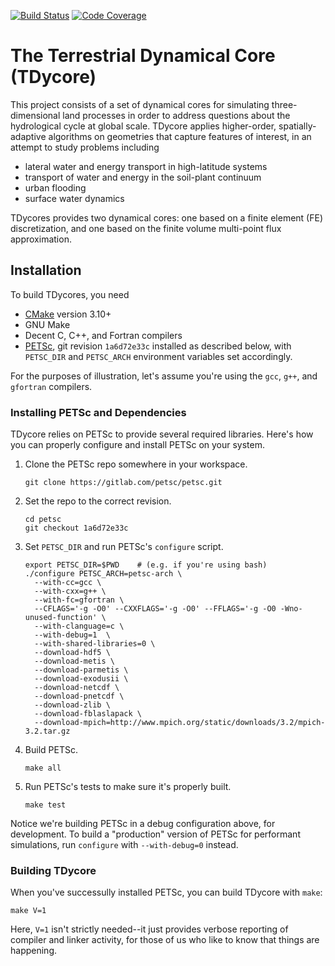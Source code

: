 [![Build Status](https://travis-ci.org/TDycores-Project/TDycore.svg?branch=master)](https://travis-ci.org/TDycores-Project/TDycore)
[![Code Coverage](https://codecov.io/gh/TDycores-Project/TDycore/branch/master/graph/badge.svg)](https://codecov.io/gh/TDycores-Project/TDycore)

# The Terrestrial Dynamical Core (TDycore)

This project consists of a set of dynamical cores for simulating
three-dimensional land processes in order to address questions about the
hydrological cycle at global scale. TDycore applies higher-order,
spatially-adaptive algorithms on geometries that capture features of interest,
in an attempt to study problems including

* lateral water and energy transport in high-latitude systems
* transport of water and energy in the soil-plant continuum
* urban flooding
* surface water dynamics

TDycores provides two dynamical cores: one based on a finite element (FE)
discretization, and one based on the finite volume multi-point flux
approximation.

## Installation

To build TDycores, you need

* [CMake](https://cmake.org/) version 3.10+
* GNU Make
* Decent C, C++, and Fortran compilers
* [PETSc](https://www.mcs.anl.gov/petsc/), git revision `1a6d72e33c`
  installed as described below, with `PETSC_DIR` and `PETSC_ARCH` environment
  variables set accordingly.

For the purposes of illustration, let's assume you're using the `gcc`, `g++`,
and `gfortran` compilers.

### Installing PETSc and Dependencies

TDycore relies on PETSc to provide several required libraries. Here's how you
can properly configure and install PETSc on your system.

1. Clone the PETSc repo somewhere in your workspace.
   ```
   git clone https://gitlab.com/petsc/petsc.git
   ```
2. Set the repo to the correct revision.
   ```
   cd petsc
   git checkout 1a6d72e33c
   ```
3. Set `PETSC_DIR` and run PETSc's `configure` script.
   ```
   export PETSC_DIR=$PWD    # (e.g. if you're using bash)
   ./configure PETSC_ARCH=petsc-arch \
     --with-cc=gcc \
     --with-cxx=g++ \
     --with-fc=gfortran \
     --CFLAGS='-g -O0' --CXXFLAGS='-g -O0' --FFLAGS='-g -O0 -Wno-unused-function' \
     --with-clanguage=c \
     --with-debug=1  \
     --with-shared-libraries=0 \
     --download-hdf5 \
     --download-metis \
     --download-parmetis \
     --download-exodusii \
     --download-netcdf \
     --download-pnetcdf \
     --download-zlib \
     --download-fblaslapack \
     --download-mpich=http://www.mpich.org/static/downloads/3.2/mpich-3.2.tar.gz
   ```
4. Build PETSc.
   ```
   make all
   ```
5. Run PETSc's tests to make sure it's properly built.
   ```
   make test
   ```

Notice we're building PETSc in a debug configuration above, for development. To
build a "production" version of PETSc for performant simulations, run
`configure` with `--with-debug=0` instead.

### Building TDycore

When you've successully installed PETSc, you can build TDycore with `make`:

```
make V=1
```

Here, `V=1` isn't strictly needed--it just provides verbose reporting of
compiler and linker activity, for those of us who like to know that things are
happening.

